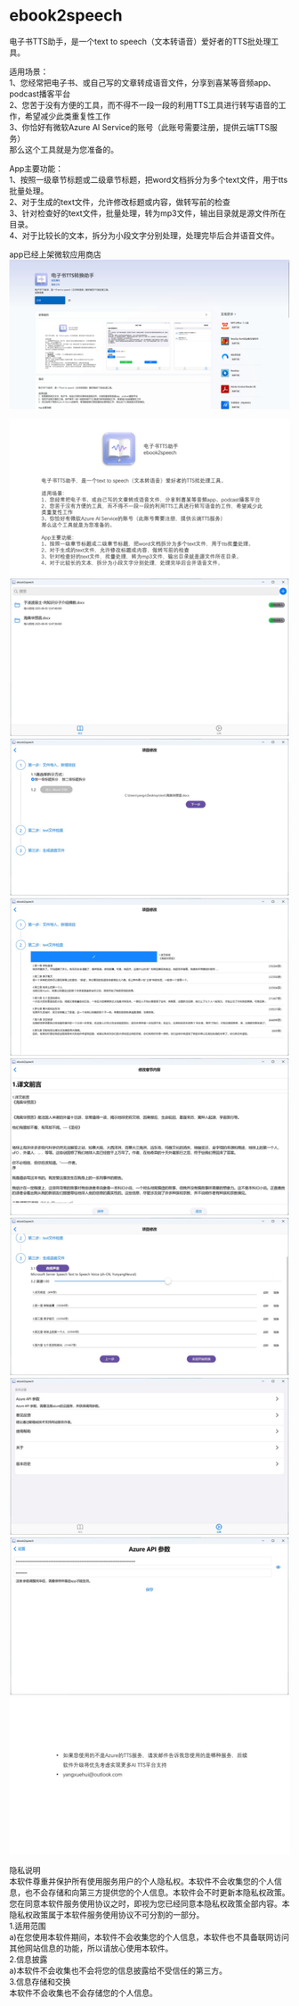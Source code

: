 # ebook2speech
电子书TTS助手，是一个text to speech（文本转语音）爱好者的TTS批处理工具。<br>

适用场景：<br>
1、您经常把电子书、或自己写的文章转成语音文件，分享到喜某等音频app、podcast播客平台<br>
2、您苦于没有方便的工具，而不得不一段一段的利用TTS工具进行转写语音的工作，希望减少此类重复性工作<br>
3、你恰好有微软Azure AI Service的账号（此账号需要注册，提供云端TTS服务）<br>
那么这个工具就是为您准备的。<br>

App主要功能：<br>
1、按照一级章节标题或二级章节标题，把word文档拆分为多个text文件，用于tts批量处理。<br>
2、对于生成的text文件，允许修改标题或内容，做转写前的检查<br>
3、针对检查好的text文件，批量处理，转为mp3文件，输出目录就是源文件所在目录。<br>
4、对于比较长的文本，拆分为小段文字分别处理，处理完毕后合并语音文件。<br>

app已经上架微软应用商店
![截图](Snipaste_2025-08-15_13-59-38.png)


![欢迎页面](01.JPG)
![欢迎页面](02.JPG)
![欢迎页面](03.JPG)
![欢迎页面](04.JPG)
![欢迎页面](05.JPG)
![欢迎页面](06.JPG)
![欢迎页面](07.JPG)
![欢迎页面](08.JPG)
![欢迎页面](09.JPG)

隐私说明<br>
本软件尊重并保护所有使用服务用户的个人隐私权。本软件不会收集您的个人信息，也不会存储和向第三方提供您的个人信息。本软件会不时更新本隐私权政策。您在同意本软件服务使用协议之时，即视为您已经同意本隐私权政策全部内容。本隐私权政策属于本软件服务使用协议不可分割的一部分。<br>
1.适用范围<br>
a)在您使用本软件期间，本软件不会收集您的个人信息，本软件也不具备联网访问其他网站信息的功能，所以请放心使用本软件。<br>
2.信息披露<br>
a)本软件不会收集也不会将您的信息披露给不受信任的第三方。<br>
3.信息存储和交换<br>
本软件不会收集也不会存储您的个人信息。<br>
